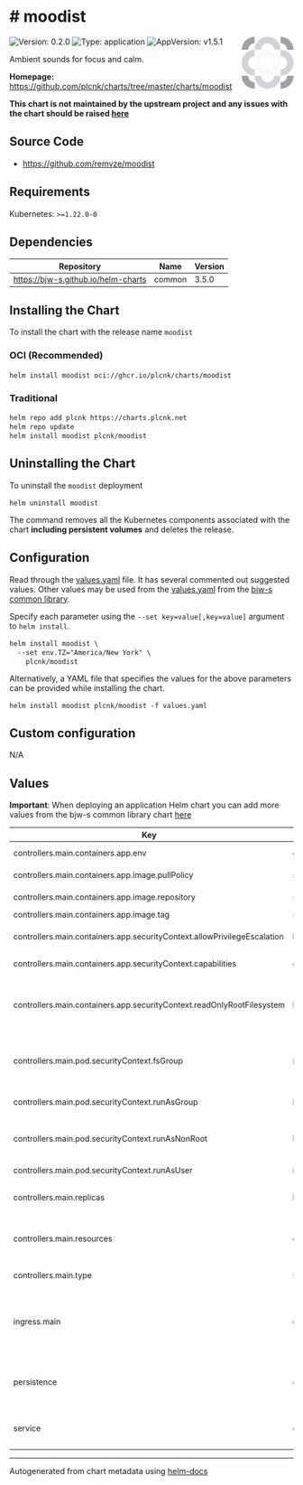 # # moodist

<img src="https://raw.githubusercontent.com/plcnk/charts/master/charts/moodist/icon.svg" align="right" width="92" alt="moodist logo">

![Version: 0.2.0](https://img.shields.io/badge/Version-0.2.0-informational?style=flat)
![Type: application](https://img.shields.io/badge/Type-application-informational?style=flat)
![AppVersion: v1.5.1](https://img.shields.io/badge/AppVersion-v1.5.1-informational?style=flat)

Ambient sounds for focus and calm.

**Homepage:** <https://github.com/plcnk/charts/tree/master/charts/moodist>

**This chart is not maintained by the upstream project and any issues with the chart should be raised
[here](https://github.com/plcnk/charts/issues/new?assignees=plcnk&labels=bug&template=bug_report.yaml&name=moodist&version=0.2.0)**

## Source Code

* <https://github.com/remvze/moodist>

## Requirements

Kubernetes: `>=1.22.0-0`

## Dependencies

| Repository | Name | Version |
|------------|------|---------|
| <https://bjw-s.github.io/helm-charts> | common | 3.5.0 |

## Installing the Chart

To install the chart with the release name `moodist`

### OCI (Recommended)

```console
helm install moodist oci://ghcr.io/plcnk/charts/moodist
```

### Traditional

```console
helm repo add plcnk https://charts.plcnk.net
helm repo update
helm install moodist plcnk/moodist
```

## Uninstalling the Chart

To uninstall the `moodist` deployment

```console
helm uninstall moodist
```

The command removes all the Kubernetes components associated with the chart **including persistent volumes** and deletes the release.

## Configuration

Read through the [values.yaml](./values.yaml) file. It has several commented out suggested values.
Other values may be used from the [values.yaml](https://github.com/bjw-s/helm-charts/tree/main/charts/library/common/values.yaml) from the [bjw-s common library](https://github.com/bjw-s/helm-charts/tree/main/charts/library/common).

Specify each parameter using the `--set key=value[,key=value]` argument to `helm install`.

```console
helm install moodist \
  --set env.TZ="America/New York" \
    plcnk/moodist
```

Alternatively, a YAML file that specifies the values for the above parameters can be provided while installing the chart.

```console
helm install moodist plcnk/moodist -f values.yaml
```

## Custom configuration

N/A

## Values

**Important**: When deploying an application Helm chart you can add more values from the bjw-s common library chart [here](https://github.com/bjw-s/helm-charts/tree/main/charts/library/common)

| Key | Type | Default | Description |
|-----|------|---------|-------------|
| controllers.main.containers.app.env | object | See [values.yaml](./values.yaml) | Environment variables |
| controllers.main.containers.app.image.pullPolicy | string | `"IfNotPresent"` | Image pull policy |
| controllers.main.containers.app.image.repository | string | `"ghcr.io/remvze/moodist"` | Image repository |
| controllers.main.containers.app.image.tag | string | `"v1.5.1"` | Image tag |
| controllers.main.containers.app.securityContext.allowPrivilegeEscalation | bool | `false` | Disable privilege escalations |
| controllers.main.containers.app.securityContext.capabilities | object | `{"drop":["ALL"]}` | Drop all capabilities |
| controllers.main.containers.app.securityContext.readOnlyRootFilesystem | bool | `true` | Mount the container's root filesystem as read-only |
| controllers.main.pod.securityContext.fsGroup | int | `65534` | Volume binds will be granted to `nobody` group |
| controllers.main.pod.securityContext.runAsGroup | int | `65534` | Run as `nobody` group |
| controllers.main.pod.securityContext.runAsNonRoot | bool | `true` | Run container as a non-root user |
| controllers.main.pod.securityContext.runAsUser | int | `65534` | Run as `nobody` user |
| controllers.main.replicas | int | `1` | Number of desired pods |
| controllers.main.resources | object | `{}` | Set the resource requests / limits for the container. |
| controllers.main.type | string | `"deployment"` | Controller type |
| ingress.main | object | See [values.yaml](./values.yaml) | Enable and configure ingress settings for the chart under this key. |
| persistence | object | See [values.yaml](./values.yaml) | Configure persistence for the chart under this key. |
| service | object | See [values.yaml](./values.yaml) | Configure the services for the chart here. |

---
Autogenerated from chart metadata using [helm-docs](https://github.com/norwoodj/helm-docs)
